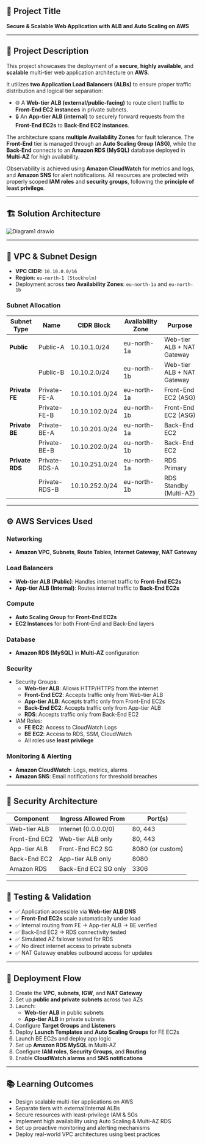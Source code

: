 ## 📌 Project Title
**Secure & Scalable Web Application with ALB and Auto Scaling on AWS**

---

## 🧠 Project Description  

This project showcases the deployment of a **secure**, **highly available**, and **scalable** multi-tier web application architecture on **AWS**.

It utilizes **two Application Load Balancers (ALBs)** to ensure proper traffic distribution and logical tier separation:

- 🌐 A **Web-tier ALB (external/public-facing)** to route client traffic to **Front-End EC2 instances** in private subnets.
- 🔒 An **App-tier ALB (internal)** to securely forward requests from the **Front-End EC2s** to **Back-End EC2 instances**.

The architecture spans **multiple Availability Zones** for fault tolerance. The **Front-End** tier is managed through an **Auto Scaling Group (ASG)**, while the **Back-End** connects to an **Amazon RDS (MySQL)** database deployed in **Multi-AZ** for high availability.

Observability is achieved using **Amazon CloudWatch** for metrics and logs, and **Amazon SNS** for alert notifications. All resources are protected with properly scoped **IAM roles** and **security groups**, following the **principle of least privilege**.

---

## 🏗️ Solution Architecture

![Diagram1 drawio](https://github.com/user-attachments/assets/5c7d1374-dade-49ab-b2f3-53b0aa6ad303)


---

## 🧱 VPC & Subnet Design

- **VPC CIDR:** `10.10.0.0/16`
- **Region:** `eu-north-1 (Stockholm)`
- Deployment across **two Availability Zones**: `eu-north-1a` and `eu-north-1b`

### Subnet Allocation

| Subnet Type     | Name              | CIDR Block        | Availability Zone | Purpose                            |
|-----------------|-------------------|-------------------|-------------------|------------------------------------|
| **Public**      | Public-A          | 10.10.1.0/24      | eu-north-1a       | Web-tier ALB + NAT Gateway         |
|                 | Public-B          | 10.10.2.0/24      | eu-north-1b       | Web-tier ALB + NAT Gateway         |
| **Private FE**  | Private-FE-A      | 10.10.101.0/24    | eu-north-1a       | Front-End EC2 (ASG)                |
|                 | Private-FE-B      | 10.10.102.0/24    | eu-north-1b       | Front-End EC2 (ASG)                |
| **Private BE**  | Private-BE-A      | 10.10.201.0/24    | eu-north-1a       | Back-End EC2                       |
|                 | Private-BE-B      | 10.10.202.0/24    | eu-north-1b       | Back-End EC2                       |
| **Private RDS** | Private-RDS-A     | 10.10.251.0/24    | eu-north-1a       | RDS Primary                        |
|                 | Private-RDS-B     | 10.10.252.0/24    | eu-north-1b       | RDS Standby (Multi-AZ)            |

---

## ⚙️ AWS Services Used

### Networking
- **Amazon VPC**, **Subnets**, **Route Tables**, **Internet Gateway**, **NAT Gateway**

### Load Balancers
- **Web-tier ALB (Public)**: Handles internet traffic to **Front-End EC2s**
- **App-tier ALB (Internal)**: Routes internal traffic to **Back-End EC2s**

### Compute
- **Auto Scaling Group** for **Front-End EC2s**
- **EC2 Instances** for both Front-End and Back-End layers

### Database
- **Amazon RDS (MySQL)** in **Multi-AZ** configuration

### Security
- Security Groups:
  - **Web-tier ALB**: Allows HTTP/HTTPS from the internet
  - **Front-End EC2**: Accepts traffic only from Web-tier ALB
  - **App-tier ALB**: Accepts traffic only from Front-End EC2s
  - **Back-End EC2**: Accepts traffic only from App-tier ALB
  - **RDS**: Accepts traffic only from Back-End EC2
- IAM Roles:
  - **FE EC2**: Access to CloudWatch Logs
  - **BE EC2**: Access to RDS, SSM, CloudWatch
  - All roles use **least privilege**

### Monitoring & Alerting
- **Amazon CloudWatch**: Logs, metrics, alarms
- **Amazon SNS**: Email notifications for threshold breaches

---

## 🔐 Security Architecture

| Component         | Ingress Allowed From     | Port(s)         |
|------------------|--------------------------|-----------------|
| Web-tier ALB     | Internet (0.0.0.0/0)     | 80, 443         |
| Front-End EC2    | Web-tier ALB only        | 80, 443         |
| App-tier ALB     | Front-End EC2 SG         | 8080 (or custom)|
| Back-End EC2     | App-tier ALB only        | 8080            |
| Amazon RDS       | Back-End EC2 SG only     | 3306            |

---

## 🧪 Testing & Validation

- ✅ Application accessible via **Web-tier ALB DNS**
- ✅ **Front-End EC2s** scale automatically under load
- ✅ Internal routing from FE → App-tier ALB → BE verified
- ✅ Back-End EC2 → RDS connectivity tested
- ✅ Simulated AZ failover tested for RDS
- ✅ No direct internet access to private subnets
- ✅ NAT Gateway enables outbound access for updates

---

## 🚀 Deployment Flow

1. Create the **VPC**, **subnets**, **IGW**, and **NAT Gateway**
2. Set up **public and private subnets** across two AZs
3. Launch:
   - **Web-tier ALB** in public subnets
   - **App-tier ALB** in private subnets
4. Configure **Target Groups** and **Listeners**
5. Deploy **Launch Templates** and **Auto Scaling Groups** for FE EC2s
6. Launch BE EC2s and deploy app logic
7. Set up **Amazon RDS MySQL** in Multi-AZ
8. Configure **IAM roles**, **Security Groups**, and **Routing**
9. Enable **CloudWatch alarms** and **SNS notifications**

---

## 📚 Learning Outcomes

- Design scalable multi-tier applications on AWS
- Separate tiers with external/internal ALBs
- Secure resources with least-privilege IAM & SGs
- Implement high availability using Auto Scaling & Multi-AZ RDS
- Set up proactive monitoring and alerting mechanisms
- Deploy real-world VPC architectures using best practices


